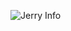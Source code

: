 ![Jerry Info](https://metrics.lecoq.io/jerryshell?template=classic&followup=1&isocalendar=1&languages=1&isocalendar.duration=full-year&config.timezone=Asia%2FShanghai)
